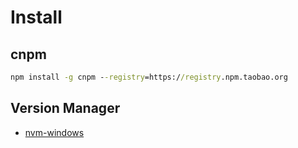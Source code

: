# Install

## cnpm

```cmd
npm install -g cnpm --registry=https://registry.npm.taobao.org
```

## Version Manager

- [nvm-windows](https://github.com/coreybutler/nvm-windows)



